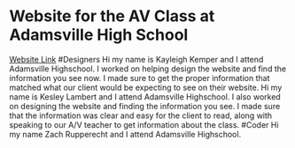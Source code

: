 # Website for the AV Class at Adamsville High School

[Website Link](https://metype-devcat.github.io/DevCatSite/)
#Designers
Hi my name is Kayleigh Kemper and I attend Adamsville Highschool. I worked on helping design the website and find the information you see now. I made sure to get the proper information that matched what our client would be expecting to see on their website. 
Hi my name is Kesley Lambert and I attend Adamsville Highschool. I also worked on designing the website and finding the information you see. I made sure that the information was clear and easy for the client to read, along with speaking to our A/V teacher to get information about the class. 
#Coder
Hi my name Zach Rupperecht and I attend Adamsville Highschool.
